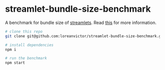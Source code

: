 # streamlet-bundle-size-benchmark
A benchmark for bundle size of [streamlets](https://github.com/loreanvictor/streamlet). Read [this](https://github.com/loreanvictor/streamlet/blob/main/docs/bundle.md) for more information.

```bash
# clone this repo
git clone git@github.com:loreanvictor/streamlet-bundle-size-benchmark.git
```
```bash
# install dependencies
npm i
```
```bash
# run the benchmark
npm start
```
